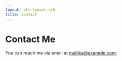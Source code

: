 ```yaml
---
layout: alt-layout.njk
title: Contact
---
```


# Contact Me

You can reach me via email at [mallika@example.com](mailto:mallika@example.com).
